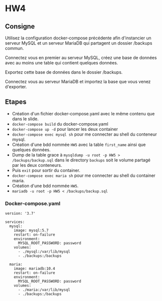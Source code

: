# HW4

## Consigne

Utilisez la configuration docker-compose précédente afin d'instancier un serveur MySQL et un serveur MariaDB qui partagent un dossier /backups commun.

Connectez vous en premier au serveur MySQL, créez une base de données avec au moins une table qui contient quelques données.

Exportez cette base de données dans le dossier /backups.

Connectez vous au serveur MariaDB et importez la base que vous venez d'exporter.

## Etapes

- Création d'un fichier docker-compose.yaml avec le même contenu que dans le slide.
- `docker-compose build` du docker-compose.yaml
- `docker-compose up -d` pour lancer les deux container
- `docker-compose exec mysql sh` pour me connecter au shell du conteneur mysql.
- Création d'une bdd nommée `HW5` avec la table `first_name` ainsi que quelques données.
- Dump de la table grace à `mysqldump -u root -p HW5 > /backups/backup.sql` dans le directory `backups` soit le volume partagé par les deux conteneurs.
- Puis `exit` pour sortir du container.
- `docker-compose exec maria sh` pour me connecter au shell du container maria.
- Création d'une bdd nommée `HW5`.
- `mariadb -u root -p HW5 < /backups/backup.sql`

### Docker-compose.yaml

```
version: '3.7'

services:
  mysql:
    image: mysql:5.7
    restart: on-failure
    environment:
      MYSQL_ROOT_PASSWORD: password
    volumes:
      - ./mysql:/var/lib/mysql
      - ./backups:/backups

  maria:
    image: mariadb:10.4
    restart: on-failure
    environment:
      MYSQL_ROOT_PASSWORD: password
    volumes:
      - ./maria:/var/lib/mysql
      - ./backups:/backups

```
